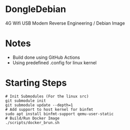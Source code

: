 # DongleDebian
4G Wifi USB Modem Reverse Engineering / Debian Image

# Notes
* Build done using GitHub Actions
* Using predefined .config for linux kernel

# Starting Steps
```
# Init Submodules (For the linux src)
git submodule init
git submodule update --depth=1
# Add support to host kernel for binfmt
sudo apt install binfmt-support qemu-user-static
# Build/Run Docker Image
./scripts/docker_brun.sh
```
